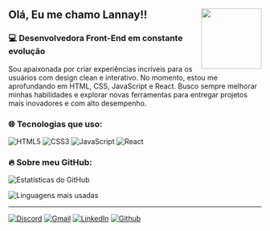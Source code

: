 ## Olá, Eu me chamo Lannay!! <img src="https://cdn.discordapp.com/attachments/1338340603146014722/1361054282408919070/New_Project_11_5927DDD.png?ex=67fd5c14&is=67fc0a94&hm=ba7e14ae9c8eb8a34602e133e2725980b940c285b69e7d4f7534b5f96e376fb7&" width="120" align="right"/> 

### 💻 Desenvolvedora Front-End em constante evolução 

Sou apaixonada por criar experiências incríveis para os usuários com design clean e interativo. No momento, estou me aprofundando em HTML, CSS, JavaScript e React. Busco sempre melhorar minhas habilidades e explorar novas ferramentas para entregar projetos mais inovadores e com alto desempenho. 

### 🌐 Tecnologias que uso:
![HTML5](https://img.shields.io/badge/HTML5-E34F26?style=for-the-badge&logo=html5&logoColor=white)
![CSS3](https://img.shields.io/badge/CSS3-1572B6?style=for-the-badge&logo=css3&logoColor=white)
![JavaScript](https://img.shields.io/badge/JavaScript-F7DF1E?style=for-the-badge&logo=javascript&logoColor=black)
![React](https://img.shields.io/badge/React-61DAFB?style=for-the-badge&logo=react&logoColor=black) 

### 🔥 Sobre meu GitHub:
![Estatísticas do GitHub](https://github-readme-stats.vercel.app/api?username=lannayofc&show_icons=true&theme=radical&locale=pt-br) 


![Linguagens mais usadas](https://github-readme-stats.vercel.app/api/top-langs/?username=lannayofc&layout=compact&theme=radical&locale=pt-br)


--- 

[![Discord](https://img.shields.io/badge/Discord-5865F2?style=for-the-badge&logo=discord&logoColor=white)](https://discordapp.com/users/lanninha)
[![Gmail](https://img.shields.io/badge/Gmail-D14836?style=for-the-badge&logo=gmail&logoColor=white)](mailto:helooberenguer@gmail.com)
[![LinkedIn](https://img.shields.io/badge/LinkedIn-0077B5?style=for-the-badge&logo=linkedin&logoColor=white)](https://www.linkedin.com/in/lannay-h-p-berenguer-33568b359?utm_source=share&utm_campaign=share_via&utm_content=profile&utm_medium=android_app)
[![Github](https://img.shields.io/badge/GitHub-100000?style=for-the-badge&logo=github&logoColor=white)](https://github.com/lannayofc)
